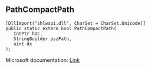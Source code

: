 ## PathCompactPath

```
[DllImport("shlwapi.dll", CharSet = CharSet.Unicode)]
public static extern bool PathCompactPath(
   IntPtr hDC,
   StringBuilder pszPath,
   uint dx
);
```

Microsoft documentation: [Link](https://docs.microsoft.com/en-us/windows/win32/api/shlwapi/nf-shlwapi-pathcompactpathexw)
